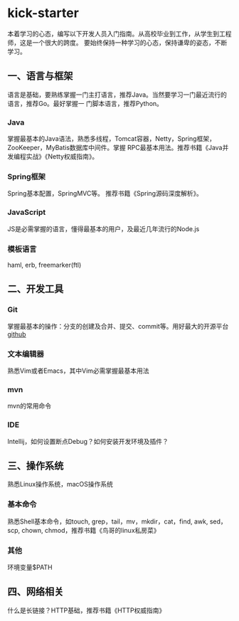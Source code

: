 # kick-starter
本着学习的心态，编写以下开发人员入门指南。从高校毕业到工作，从学生到工程师，这是一个很大的跨度。
要始终保持一种学习的心态，保持谦卑的姿态，不断学习。

## 一、语言与框架
语言是基础，要熟练掌握一门主打语言，推荐Java。当然要学习一门最近流行的语言，推荐Go。最好掌握一
门脚本语言，推荐Python。

### Java
掌握最基本的Java语法，熟悉多线程，Tomcat容器，Netty，Spring框架，ZooKeeper，MyBatis数据库中间件。掌握
RPC最基本用法。推荐书籍《Java并发编程实战》《Netty权威指南》。

### Spring框架
Spring基本配置，SpringMVC等。 推荐书籍《Spring源码深度解析》。

### JavaScript
JS是必需掌握的语言，懂得最基本的用户，及最近几年流行的Node.js

### 模板语言
haml, erb, freemarker(ftl)

## 二、开发工具

### Git
掌握最基本的操作：分支的创建及合并、提交、commit等。用好最大的开源平台[github](https://github.com)

### 文本编辑器
熟悉Vim或者Emacs，其中Vim必需掌握最基本用法

### mvn
mvn的常用命令

### IDE
Intellij，如何设置断点Debug？如何安装开发环境及插件？

## 三、操作系统
熟悉Linux操作系统，macOS操作系统

### 基本命令
熟悉Shell基本命令，如touch, grep，tail，mv，mkdir，cat，find, awk, sed， scp, chown,
chmod，推荐书籍《鸟哥的linux私房菜》

### 其他
环境变量$PATH

## 四、网络相关

什么是长链接？HTTP基础，推荐书籍《HTTP权威指南》
